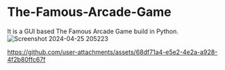 # The-Famous-Arcade-Game
It is a GUI based The Famous Arcade Game build in Python.     
![Screenshot 2024-04-25 205223](https://github.com/VeerSingh0001/The-Famous-Arcade-Game/assets/115876530/cea3a8ff-8fee-4a8d-89a2-1071a0a7376a)




https://github.com/user-attachments/assets/68df71a4-e5e2-4e2a-a928-4f2b80ffc67f

